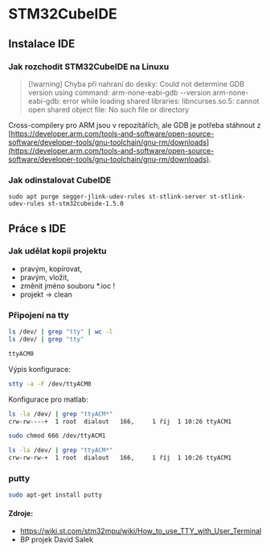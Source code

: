 # STM32CubeIDE

## Instalace IDE
### Jak rozchodit STM32CubeIDE na Linuxu

> [!warning] Chyba při nahraní do desky:
> Could not determine GDB version using command: arm-none-eabi-gdb --version
> arm-none-eabi-gdb: error while loading shared libraries: libncurses.so.5: cannot open shared object file: No such file or directory

Cross-compilery pro ARM jsou v repozitářích, ale GDB je potřeba stáhnout z [https://developer.arm.com/tools-and-software/open-source-software/developer-tools/gnu-toolchain/gnu-rm/downloads](https://developer.arm.com/tools-and-software/open-source-software/developer-tools/gnu-toolchain/gnu-rm/downloads).

### Jak odinstalovat CubeIDE
```
sudo apt purge segger-jlink-udev-rules st-stlink-server st-stlink-udev-rules st-stm32cubeide-1.5.0
```

## Práce s IDE
### Jak udělat kopii projektu
- pravým, kopírovat,
- pravým, vložit,
- změnit jméno souboru *.ioc !
- projekt -> clean

### Připojení na tty
```bash
ls /dev/ | grep "tty" | wc -l
ls /dev/ | grep "tty"

ttyACM0
```
Výpis konfigurace:
```bash
stty -a -F /dev/ttyACM0
```

Konfigurace pro matlab:
```bash
ls -la /dev/ | grep "ttyACM*"
crw-rw----+  1 root  dialout   166,     1 říj  1 10:26 ttyACM1

sudo chmod 666 /dev/ttyACM1

ls -la /dev/ | grep "ttyACM*"
crw-rw-rw-+  1 root  dialout   166,     1 říj  1 10:26 ttyACM1
```


### putty
```bash
sudo apt-get install putty
```

#### Zdroje:
- https://wiki.st.com/stm32mpu/wiki/How_to_use_TTY_with_User_Terminal
- BP projek David Salek